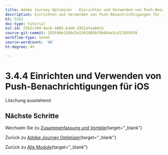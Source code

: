 ```yaml
---
title: Adobe Journey Optimizer - Einrichten und Verwenden von Push-Benachrichtigungen für iOS
description: Einrichten und Verwenden von Push-Benachrichtigungen für iOS
kt: 5342
doc-type: tutorial
exl-id: 25b3c194-9acb-4085-b3e0-2932afaa04cb
source-git-commit: 203590e3289d2e5342085bf8b6b4e3cd11859539
workflow-type: tm+mt
source-wordcount: '46'
ht-degree: 4%

---
```


# 3.4.4 Einrichten und Verwenden von Push-Benachrichtigungen für iOS

Löschung ausstehend

## Nächste Schritte

Wechseln Sie zu [Zusammenfassung und Vorteile](./summary.md){target="_blank"}

Zurück zu [Adobe Journey Optimizer](journeyoptimizer.md){target="_blank"}

Zurück zu [Alle Module](./../../../../overview.md){target="_blank"}
